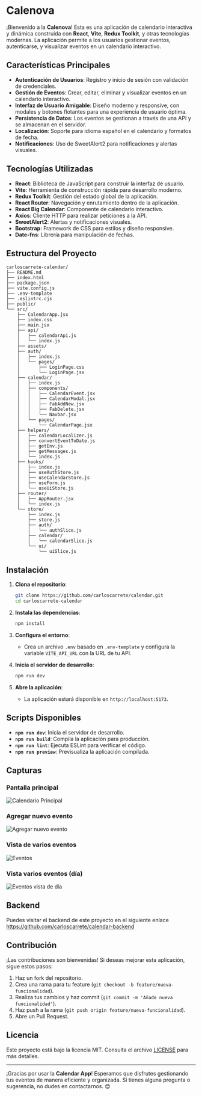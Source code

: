 # Calenova

¡Bienvenido a la **Calenova**! Esta es una aplicación de calendario interactiva y dinámica construida con **React**, **Vite**, **Redux Toolkit**, y otras tecnologías modernas. La aplicación permite a los usuarios gestionar eventos, autenticarse, y visualizar eventos en un calendario interactivo.

## Características Principales

- **Autenticación de Usuarios**: Registro y inicio de sesión con validación de credenciales.
- **Gestión de Eventos**: Crear, editar, eliminar y visualizar eventos en un calendario interactivo.
- **Interfaz de Usuario Amigable**: Diseño moderno y responsive, con modales y botones flotantes para una experiencia de usuario óptima.
- **Persistencia de Datos**: Los eventos se gestionan a través de una API y se almacenan en el servidor.
- **Localización**: Soporte para idioma español en el calendario y formatos de fecha.
- **Notificaciones**: Uso de SweetAlert2 para notificaciones y alertas visuales.

## Tecnologías Utilizadas

- **React**: Biblioteca de JavaScript para construir la interfaz de usuario.
- **Vite**: Herramienta de construcción rápida para desarrollo moderno.
- **Redux Toolkit**: Gestión del estado global de la aplicación.
- **React Router**: Navegación y enrutamiento dentro de la aplicación.
- **React Big Calendar**: Componente de calendario interactivo.
- **Axios**: Cliente HTTP para realizar peticiones a la API.
- **SweetAlert2**: Alertas y notificaciones visuales.
- **Bootstrap**: Framework de CSS para estilos y diseño responsive.
- **Date-fns**: Librería para manipulación de fechas.

## Estructura del Proyecto

```plaintext
carloscarrete-calendar/
├── README.md
├── index.html
├── package.json
├── vite.config.js
├── .env-template
├── .eslintrc.cjs
├── public/
└── src/
    ├── CalendarApp.jsx
    ├── index.css
    ├── main.jsx
    ├── api/
    │   ├── calendarApi.js
    │   └── index.js
    ├── assets/
    ├── auth/
    │   ├── index.js
    │   └── pages/
    │       ├── LoginPage.css
    │       └── LoginPage.jsx
    ├── calendar/
    │   ├── index.js
    │   ├── components/
    │   │   ├── CalendarEvent.jsx
    │   │   ├── CalendarModal.jsx
    │   │   ├── FabAddNew.jsx
    │   │   ├── FabDelete.jsx
    │   │   └── Navbar.jsx
    │   └── pages/
    │       └── CalendarPage.jsx
    ├── helpers/
    │   ├── calendarLocalizer.js
    │   ├── convertEventToDate.js
    │   ├── getEnv.js
    │   ├── getMessages.js
    │   └── index.js
    ├── hooks/
    │   ├── index.js
    │   ├── useAuthStore.js
    │   ├── useCalendarStore.js
    │   ├── useForm.js
    │   └── useUiStore.js
    ├── router/
    │   ├── AppRouter.jsx
    │   └── index.js
    └── store/
        ├── index.js
        ├── store.js
        ├── auth/
        │   └── authSlice.js
        ├── calendar/
        │   └── calendarSlice.js
        └── ui/
            └── uiSlice.js
```

## Instalación

1. **Clona el repositorio**:
   ```bash
   git clone https://github.com/carloscarrete/calendar.git
   cd carloscarrete-calendar
   ```

2. **Instala las dependencias**:
   ```bash
   npm install
   ```

3. **Configura el entorno**:
   - Crea un archivo `.env` basado en `.env-template` y configura la variable `VITE_API_URL` con la URL de tu API.

4. **Inicia el servidor de desarrollo**:
   ```bash
   npm run dev
   ```

5. **Abre la aplicación**:
   - La aplicación estará disponible en `http://localhost:5173`.

## Scripts Disponibles

- **`npm run dev`**: Inicia el servidor de desarrollo.
- **`npm run build`**: Compila la aplicación para producción.
- **`npm run lint`**: Ejecuta ESLint para verificar el código.
- **`npm run preview`**: Previsualiza la aplicación compilada.

## Capturas
### Pantalla principal
![Calendario Principal](https://github.com/carloscarrete/calendar/blob/main/captures/c1.png?raw=true)

### Agregar nuevo evento
![Agregar nuevo evento](https://github.com/carloscarrete/calendar/blob/main/captures/c2.png?raw=true)

### Vista de varios eventos
![Eventos](https://github.com/carloscarrete/calendar/blob/main/captures/c3.png?raw=true)

### Vista varios eventos (día)
![Eventos vista de día](https://github.com/carloscarrete/calendar/blob/main/captures/c4.png?raw=true)

## Backend
Puedes visitar el backend de este proyecto en el siguiente enlace https://github.com/carloscarrete/calendar-backend

## Contribución

¡Las contribuciones son bienvenidas! Si deseas mejorar esta aplicación, sigue estos pasos:

1. Haz un fork del repositorio.
2. Crea una rama para tu feature (`git checkout -b feature/nueva-funcionalidad`).
3. Realiza tus cambios y haz commit (`git commit -m 'Añade nueva funcionalidad'`).
4. Haz push a la rama (`git push origin feature/nueva-funcionalidad`).
5. Abre un Pull Request.

## Licencia

Este proyecto está bajo la licencia MIT. Consulta el archivo [LICENSE](LICENSE) para más detalles.

---

¡Gracias por usar la **Calendar App**! Esperamos que disfrutes gestionando tus eventos de manera eficiente y organizada. Si tienes alguna pregunta o sugerencia, no dudes en contactarnos. 😊